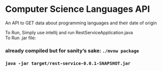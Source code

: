 # Computer Science Languages API

An API to GET data about programming languages and their date of origin

To Run, Simply use intellij and run RestServiceApplication.java <br />
To Run .jar file: 
### already compiled but for sanity’s sake: `./mvnw package`
### `java -jar target/rest-service-0.0.1-SNAPSHOT.jar`